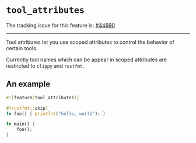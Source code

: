 # `tool_attributes`

The tracking issue for this feature is: [#44690]

[#44690]: https://github.com/rust-lang/rust/issues/44690

------------------------

Tool attributes let you use scoped attributes to control the behavior
of certain tools.

Currently tool names which can be appear in scoped attributes are restricted to
`clippy` and `rustfmt`.

## An example

```rust
#![feature(tool_attributes)]

#[rustfmt::skip]
fn foo() { println!("hello, world"); }

fn main() {
    foo();
}
```
